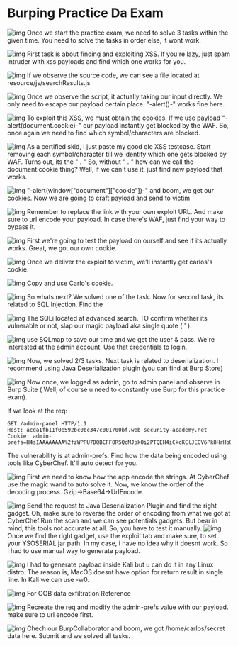 # Burping Practice Da Exam


 ![img](https://i.imgur.com/PW3aGOx.png)
Once we start the practice exam, we need to solve 3 tasks within the given time. You need to solve the tasks in order else, it wont work.

 ![img](https://i.imgur.com/9GtNq9F.png)
First task is about finding and exploiting XSS. If you're lazy, just spam intruder with xss payloads and find which one works for you.

 ![img](https://i.imgur.com/IQyEXnA.png)
If we observe the source code, we can see a  file located at resource/js/searchResults.js

 ![img](https://i.imgur.com/haveNKM.png)
Once we observe the script, it actually taking our input directly. We only need to escape our payload certain place. "-alert()-" works fine here.

 ![img](https://i.imgur.com/bkFwQVm.png)
To exploit this XSS, we must obtain the cookies. If we use payload "-alert(document.cookie)-" our payload instantly get blocked by the WAF. So, once again we need to find which symbol/characters are blocked.

![img](https://i.imgur.com/A8EVg2p.png)
As a certified skid, I just paste my good ole XSS testcase. Start removing each symbol/character till we identify which one gets blocked by WAF. Turns out, its the  " . " So, without " . " how can we call the document.cookie thing? Well, if we can't use it, just find new payload that works.

 ![img](https://i.imgur.com/EzkZeun.png)
"-alert(window["document"]["cookie"])-"  and boom, we get our cookies. Now we are going to craft payload and send to victim

 ![img](https://i.imgur.com/qJvAiK1.png)
Remember to replace the link with your own exploit URL. And make sure to url encode your payload. In case there's WAF, just find your way to bypass it.

 ![img](https://i.imgur.com/1MQEMAc.png)
First we're going to test the payload on ourself and see if its actually works. Great, we got our own cookie.

 ![img](https://i.imgur.com/yZEcufI.png)
Once we deliver the exploit to victim, we'll instantly get carlos's cookie.


 ![img](https://i.imgur.com/B7A4NiQ.png)
Copy and use Carlo's cookie.

 ![img](https://i.imgur.com/U9pCaRk.png)
So whats next? We solved one of the task.  Now for second task, its related to SQL Injection. Find the

 ![img](https://i.imgur.com/6SM7yP2.png)
The SQLi located at advanced search. TO confirm whether its vulnerable or not, slap our magic payload aka single quote ( ' ).

 ![img](https://i.imgur.com/fw43iOT.png)
use SQLmap to save our time and we get the user & pass. We're interested at the admin account. Use that credentials to login.

 ![img](https://i.imgur.com/8NY2Xa3.png)
Now, we solved 2/3 tasks. Next task is related to deserialization. I recommend using Java Deserialization plugin (you can find at Burp Store)

 ![img](https://i.imgur.com/CrhhAP8.png)
Now once, we logged as admin, go to admin panel and observe in Burp Suite ( Well, of course u need to constantly use Burp for this practice exam).

If we look at the req:
```
GET /admin-panel HTTP/1.1
Host: acda1fb11f0e592bc0bc347c001700bf.web-security-academy.net
Cookie: admin-prefs=H4sIAAAAAAAA%2fzWPPU7DQBCFF0RSQcMJpkOi2PTQEH4iCkcKClJEOV6Pk8HrHbO7dmKQOA4VJ%2bAI3IU7sBahm%2fn09PS9zx81Cl6dW8w1msjigjZS1%2bJ0IM9o%2bRVzS3pa1OwWnsrw9vUxDqvv7FAdZeq4xE48R5qJFFGdZs%2fY4cSiW0%2bW0bNbX2bq5D%2fz0EqkF%2fWuDvaw
```

The vulnerability is at admin-prefs. Find how the data being encoded using tools like CyberChef. It'll auto detect for you.

 ![img](https://i.imgur.com/hIaZyWw.png)
First we need to know how the app encode the strings. At CyberChef use the magic wand to auto solve it. Now, we know the order of the decoding process. Gzip->Base64->UrlEncode.

 ![img](https://i.imgur.com/eTZDRZf.png)
Send the request to Java Deserialization Plugin and find the right gadget. Oh, make sure to reverse the order of encoding from what we got at CyberChef.Run the scan and we can see potentials gadgets. But bear in mind, this tools not accurate at all. So, you have to test it manually.
 ![img](https://i.imgur.com/eK64VfK.png)
Once we find the right gadget, use the exploit tab and make sure, to set your YSOSERIAL jar path. In my case, i have no idea why it doesnt work. So i had to use manual way to generate payload.

 ![img](https://i.imgur.com/UNfaCnq.png)
I had to generate payload inside Kali but u can do it in any Linux distro. The reason is, MacOS doesnt have option for return result in single line. In Kali we can use -w0.

 ![img](https://i.imgur.com/S1UatHV.png)
For OOB data exfiltration Reference 

 ![img](https://i.imgur.com/SPJP5pZ.png)
Recreate the req and modify the admin-prefs value with our payload. make sure to url encode first.

 ![img](https://i.imgur.com/tMyEm7e.png)
Chech our BurpCollaborator and boom, we got /home/carlos/secret data here. Submit and we solved all tasks. 


